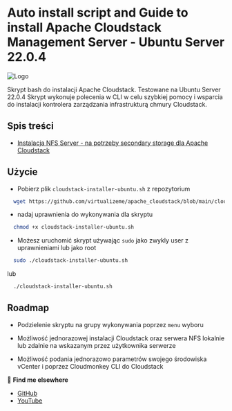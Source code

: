 # Auto install script and Guide to install Apache Cloudstack Management Server - Ubuntu Server 22.0.4

![Logo](https://github.com/virtualizeme/auto-install-script-cloudstack-management-srv/blob/main/small-scale-deployment.webp)

Skrypt bash do instalacji Apache Cloudstack. Testowane na Ubuntu Server 22.0.4
Skrypt wykonuje polecenia w CLI w celu szybkiej pomocy i wsparcia do instalacji kontrolera zarządzania infrastrukturą chmury Cloudstack.

## Spis treści
* [Instalacja NFS Server - na potrzeby secondary storage dla Apache Cloudstack](https://github.com/virtualizeme/auto-install-script-cloudstack-management-srv/blob/main/nfs-server-secondary-storage-install.md)

## Użycie

* Pobierz plik `cloudstack-installer-ubuntu.sh` z repozytorium

```bash
  wget https://github.com/virtualizeme/apache_cloudstack/blob/main/cloudstack-installer-ubuntu.sh
```

* nadaj uprawnienia do wykonywania dla skryptu

```bash
  chmod +x cloudstack-installer-ubuntu.sh

```


* Możesz uruchomić skrypt używając `sudo` jako zwykly user z uprawnieniami lub jako root

```bash
  sudo ./cloudstack-installer-ubuntu.sh
```
lub
```bash
  ./cloudstack-installer-ubuntu.sh
```
## Roadmap

- Podzielenie skryptu na grupy wykonywania poprzez `menu` wyboru

- Możliwość jednorazowej instalacji Cloudstack oraz serwera NFS lokalnie lub zdalnie na wskazanym przez użytkownika serwerze
- Możliwość podania jednorazowo parametrów swojego środowiska vCenter i poprzez Cloudmonkey CLI do Cloudstack 

🔗 **Find me elsewhere**
- [GitHub](https://github.com/virtualizeme)
- [YouTube](https://www.youtube.com/@virtualizeMe)
